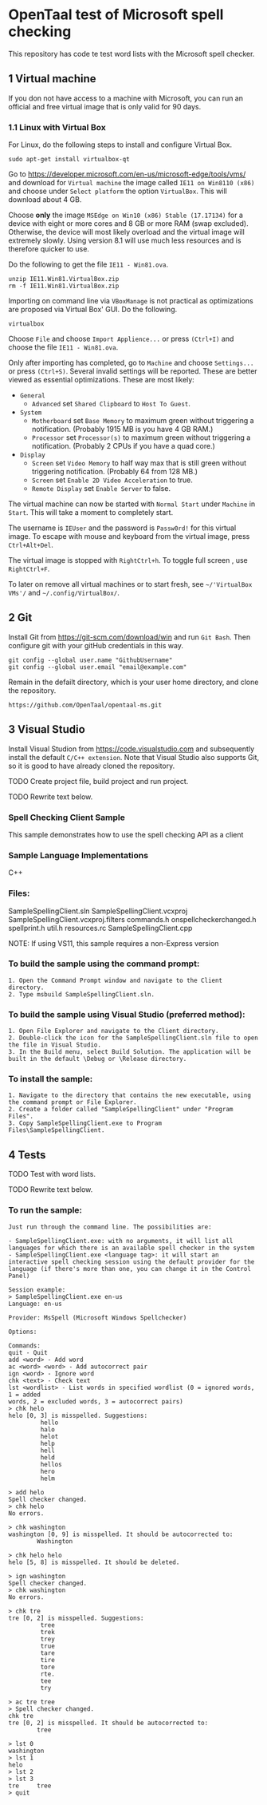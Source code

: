 # OpenTaal test of Microsoft spell checking

This repository has code te test word lists with the Microsoft spell checker.


## 1 Virtual machine

If you don not have access to a machine with Microsoft, you can run an official
and free virtual image that is only valid for 90 days.


### 1.1 Linux with Virtual Box

For Linux, do the following steps to install and configure Virtual Box.

    sudo apt-get install virtualbox-qt

Go to https://developer.microsoft.com/en-us/microsoft-edge/tools/vms/ and
download for `Virtual machine` the image called `IE11 on Win8110 (x86)` and
choose under `Select platform` the option `VirtualBox`. This will download about
4 GB.

Choose **only** the image `MSEdge on Win10 (x86) Stable (17.17134)` for a device
with eight or more cores and 8 GB or more RAM (swap excluded). Otherwise, the
device will most likely overload and the virtual image will extremely slowly.
Using version 8.1 will use much less resources and is therefore quicker to use.

Do the following to get the file `IE11 - Win81.ova`.

    unzip IE11.Win81.VirtualBox.zip
    rm -f IE11.Win81.VirtualBox.zip

Importing on command line via `VBoxManage` is not practical as optimizations are
proposed via Virtual Box' GUI. Do the following.

    virtualbox

Choose `File` and choose `Import Applience...` or press `(Ctrl+I)` and choose
the file `IE11 - Win81.ova`.

Only after importing has completed, go to `Machine` and choose `Settings...` or
press `(Ctrl+S)`. Several invalid settings will be reported. These are better
viewed as essential optimizations. These are most likely:
* `General`
    * `Advanced` set `Shared Clipboard` to `Host To Guest`.
* `System`
    * `Motherboard` set `Base Memory` to maximum green without triggering a
notification. (Probably 1915 MB is you have 4 GB RAM.)
    * `Processor` set `Processor(s)` to maximum green without triggering a
notification. (Probably 2 CPUs if you have a quad core.)
* `Display`
    * `Screen` set `Video Memory` to half way max that is still green without triggering
notification. (Probably 64 from 128 MB.)
    * `Screen` set `Enable 2D Video Acceleration` to true.
    * `Remote Display` set `Enable Server` to false.

The virtual machine can now be started with `Normal Start` under `Machine` in
`Start`. This will take a moment to completely start.

The username is `IEUser` and the password is `Passw0rd!` for this virtual image.
To escape with mouse and keyboard from the virtual image, press `Ctrl+Alt+Del`.

The virtual image is stopped with `RightCtrl+h`. To toggle full screen	, use
`RightCtrl+F`.

To later on remove all virtual machines or to start fresh, see
`~/'VirtualBox VMs'/` and `~/.config/VirtualBox/`.


## 2 Git

Install Git from https://git-scm.com/download/win and run `Git Bash`. Then
configure git with your gitHub credentials in this way.

    git config --global user.name "GithubUsername"
    git config --global user.email "email@example.com"

Remain in the defailt directory, which is your user home directory, and clone
the repository.

    https://github.com/OpenTaal/opentaal-ms.git


## 3 Visual Studio

Install Visual Studion from https://code.visualstudio.com and subsequently
install the default `C/C++ extension`. Note that Visual Studio also supports
Git, so it is good to have already cloned the repository.

TODO Create project file, build project and run project.

TODO Rewrite text below.

### Spell Checking Client Sample

This sample demonstrates how to use the spell checking API as a client

### Sample Language Implementations


C++

### Files:

SampleSpellingClient.sln
SampleSpellingClient.vcxproj
SampleSpellingClient.vcxproj.filters
commands.h
onspellcheckerchanged.h
spellprint.h
util.h
resources.rc
SampleSpellingClient.cpp

NOTE: If using VS11, this sample requires a non-Express version

### To build the sample using the command prompt:

    1. Open the Command Prompt window and navigate to the Client directory.
    2. Type msbuild SampleSpellingClient.sln.


### To build the sample using Visual Studio (preferred method):

    1. Open File Explorer and navigate to the Client directory.
    2. Double-click the icon for the SampleSpellingClient.sln file to open the file in Visual Studio.
    3. In the Build menu, select Build Solution. The application will be built in the default \Debug or \Release directory.

### To install the sample:

    1. Navigate to the directory that contains the new executable, using the command prompt or File Explorer.
    2. Create a folder called "SampleSpellingClient" under "Program Files".
    3. Copy SampleSpellingClient.exe to Program Files\SampleSpellingClient.


## 4 Tests

TODO Test with word lists.

TODO Rewrite text below.

### To run the sample:

    Just run through the command line. The possibilities are:

    - SampleSpellingClient.exe: with no arguments, it will list all languages for which there is an available spell checker in the system
    - SampleSpellingClient.exe <language tag>: it will start an interactive spell checking session using the default provider for the language (if there's more than one, you can change it in the Control Panel)

    Session example:
    > SampleSpellingClient.exe en-us
    Language: en-us

    Provider: MsSpell (Microsoft Windows Spellchecker)
    
    Options:
    
    Commands:
    quit - Quit
    add <word> - Add word
    ac <word> <word> - Add autocorrect pair
    ign <word> - Ignore word
    chk <text> - Check text
    lst <wordlist> - List words in specified wordlist (0 = ignored words, 1 = added
    words, 2 = excluded words, 3 = autocorrect pairs)
    > chk helo
    helo [0, 3] is misspelled. Suggestions:
             hello
             halo
             helot
             help
             hell
             held
             hellos
             hero
             helm
    
    > add helo
    Spell checker changed.
    > chk helo
    No errors.
    
    > chk washington
    washington [0, 9] is misspelled. It should be autocorrected to:
            Washington
    
    > chk helo helo
    helo [5, 8] is misspelled. It should be deleted.
    
    > ign washington
    Spell checker changed.
    > chk washington
    No errors.
    
    > chk tre
    tre [0, 2] is misspelled. Suggestions:
             tree
             trek
             trey
             true
             tare
             tire
             tore
             rte.
             tee
             try
    
    > ac tre tree
    > Spell checker changed.
    chk tre
    tre [0, 2] is misspelled. It should be autocorrected to:
            tree
    
    > lst 0
    washington
    > lst 1
    helo
    > lst 2
    > lst 3
    tre     tree
    > quit

